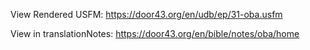 View Rendered USFM: https://door43.org/en/udb/ep/31-oba.usfm

View in translationNotes: https://door43.org/en/bible/notes/oba/home
